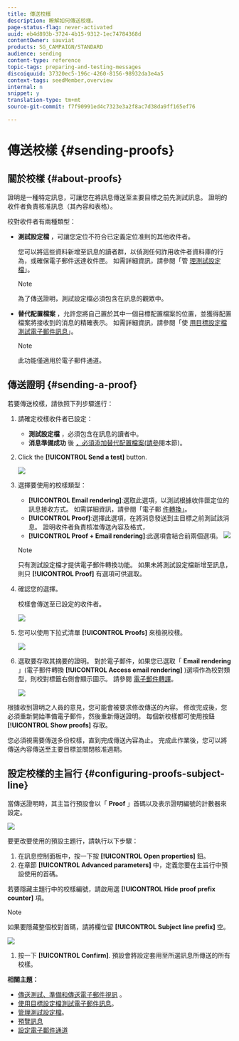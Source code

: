 ```yaml
---
title: 傳送校樣
description: 瞭解如何傳送校樣。
page-status-flag: never-activated
uuid: eb4d893b-3724-4b15-9312-1ec74784368d
contentOwner: sauviat
products: SG_CAMPAIGN/STANDARD
audience: sending
content-type: reference
topic-tags: preparing-and-testing-messages
discoiquuid: 37320ec5-196c-4260-8156-98932da3e4a5
context-tags: seedMember,overview
internal: n
snippet: y
translation-type: tm+mt
source-git-commit: f7f90991ed4c7323e3a2f8ac7d38da9ff165ef76

---
```



# 傳送校樣 {#sending-proofs}

## 關於校樣 {#about-proofs}

證明是一種特定訊息，可讓您在將訊息傳送至主要目標之前先測試訊息。 證明的收件者負責核准訊息（其內容和表格）。

校對收件者有兩種類型：

* **測試設定檔** ，可讓您定位不符合已定義定位准則的其他收件者。

   您可以將這些資料新增至訊息的讀者群，以偵測任何詐用收件者資料庫的行為，或確保電子郵件送達收件匣。 如需詳細資訊，請參閱「管 [理測試設定檔](../../audiences/using/managing-test-profiles.md)」。

   >[!NOTE]
   >
   >為了傳送證明，測試設定檔必須包含在訊息的觀眾中。

* **替代配置檔案** ，允許您將自己置於其中一個目標配置檔案的位置，並獲得配置檔案將接收到的消息的精確表示。 如需詳細資訊，請參閱「使 [用目標設定檔測試電子郵件訊息](../../sending/using/testing-messages-using-target.md)」。

   >[!NOTE]
   >
   >此功能僅適用於電子郵件通道。

## 傳送證明 {#sending-a-proof}

若要傳送校樣，請依照下列步驟進行：

1. 請確定校樣收件者已設定：
   * **測試設定檔** ，必須包含在訊息的讀者中。
   * **消息準備成功** 後 [，必須添加替代配置檔案(請參](../../sending/using/testing-messages-using-target.md)閱本節)。

1. Click the **[!UICONTROL Send a test]** button.

   ![](assets/bat_select.png)

1. 選擇要使用的校樣類型：

   * **[!UICONTROL Email rendering]**:選取此選項，以測試根據收件匣定位的訊息接收方式。 如需詳細資訊，請參閱「電子郵 [件轉換」](../../sending/using/email-rendering.md)。
   * **[!UICONTROL Proof]**:選擇此選項，在將消息發送到主目標之前測試該消息。 證明收件者負責核准傳送內容及格式，
   * **[!UICONTROL Proof + Email rendering]**:此選項會結合前兩個選項。
   ![](assets/bat_select1.png)

   >[!NOTE]
   >
   >只有測試設定檔才提供電子郵件轉換功能。 如果未將測試設定檔新增至訊息，則只 **[!UICONTROL Proof]** 有選項可供選取。

1. 確認您的選擇。

   校樣會傳送至已設定的收件者。

   ![](assets/bat_select2.png)

1. 您可以使用下拉式清單 **[!UICONTROL Proofs]** 來檢視校樣。

   ![](assets/bat_view.png)

1. 選取要存取其摘要的證明。 對於電子郵件，如果您已選取「 **Email rendering** 」(電子郵件轉換 **[!UICONTROL Access email rendering]** )選項作為校對類型，則校對標籤右側會顯示圖示。 請參閱 [電子郵件轉譯](../../sending/using/email-rendering.md)。

   ![](assets/bat_view2.png)

根據收到證明之人員的意見，您可能會被要求修改傳送的內容。 修改完成後，您必須重新開始準備電子郵件，然後重新傳送證明。 每個新校樣都可使用按鈕 **[!UICONTROL Show proofs]** 存取。

您必須視需要傳送多份校樣，直到完成傳送內容為止。 完成此作業後，您可以將傳送內容傳送至主要目標並關閉核准週期。

## 設定校樣的主旨行 {#configuring-proofs-subject-line}

當傳送證明時，其主旨行預設會以「 **Proof** 」首碼以及表示證明編號的計數器來設定。

![](assets/proof-prefix.png)

要更改要使用的預設主題行，請執行以下步驟：

1. 在訊息控制面板中，按一下按 **[!UICONTROL Open properties]** 鈕。
1. 在章節 **[!UICONTROL Advanced parameters]** 中，定義您要在主旨行中預設使用的首碼。

若要隱藏主題行中的校樣編號，請啟用選 **[!UICONTROL Hide proof prefix counter]** 項。

>[!NOTE]
>
>如果要隱藏整個校對首碼，請將欄位留 **[!UICONTROL Subject line prefix]** 空。

![](assets/proof-prefix-configuration.png)

1. 按一下 **[!UICONTROL Confirm]**. 預設會將設定套用至所選訊息所傳送的所有校樣。

**相關主題：**

* [傳送測試、準備和傳送電子郵件視訊](https://docs.adobe.com/content/help/en/campaign-learn/campaign-standard-tutorials/getting-started/sending-test-preparing-sending-email.html) 。
* [使用目標設定檔測試電子郵件訊息](../../sending/using/testing-messages-using-target.md)。
* [管理測試設定檔](../../audiences/using/managing-test-profiles.md)。
* [預覽訊息](../../sending/using/previewing-messages.md)
* [設定電子郵件通道](../../administration/using/configuring-email-channel.md)

